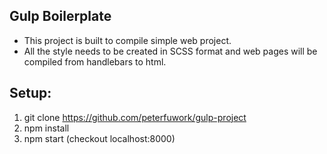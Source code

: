 ## Gulp Boilerplate

- This project is built to compile simple web project.
- All the style needs to be created in SCSS format and web pages will be compiled from handlebars to html.

## Setup:
1. git clone https://github.com/peterfuwork/gulp-project
2. npm install
3. npm start (checkout localhost:8000)

